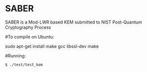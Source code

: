 # SABER
SABER is a Mod-LWR based KEM submitted to NIST Post-Quantum Cryptography Process

#To compile on Ubuntu:

sudo apt-get install make gcc libssl-dev
make


#Running:
```sh
$ ./test/test_kem
```
